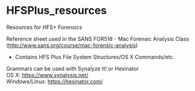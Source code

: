 # HFSPlus_resources
Resources for HFS+ Forensics

Reference sheet used in the SANS FOR518 - Mac Forensic Analysis Class  
(http://www.sans.org/course/mac-forensic-analysis)     
* Contains HFS Plus File System Structures/OS X Commands/etc.  

Grammars can be used with Synalyze It! or Hexinator  
OS X: https://www.synalysis.net/  
Windows/Linux: https://hexinator.com/  
